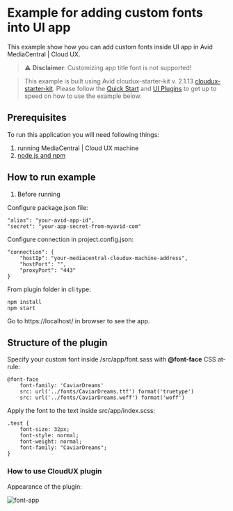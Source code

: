 # Example for adding custom fonts into UI app

This example show how you can add custom fonts inside UI app in Avid MediaCentral | Cloud UX.

> :warning: **Disclaimer**: Customizing app title font is not supported!

> This example is built using Avid cloudux-starter-kit v. 2.1.13 [cloudux-starter-kit](https://www.npmjs.com/package/cloudux-starter-kit).
Please follow the [Quick Start](http://developer.avid.com/quickStart.html) and [UI Plugins](http://developer.avid.com/mcux_ui_plugin/clux-api/plugins/index.html) to get up to speed on how to use the example below.

## Prerequisites
To run this application you will need following things:

1. running MediaCentral | Cloud UX machine
2. [node.js and npm](https://nodejs.org)

## How to run example
1. Before running

Configure package.json file:

```text 
"alias": "your-avid-app-id",
"secret": "your-app-secret-from-myavid-com"
```

Configure connection in project.config.json:

```text
"connection": {
    "hostIp": "your-mediacentral-cloudux-machine-address",
	"hostPort": "",
	"proxyPort": "443"
}
```

From plugin folder in cli type:

```text
npm install
npm start
```

Go to https://localhost/ in browser to see the app.

## Structure of the plugin

Specify your custom font inside /src/app/font.sass with **@font-face** CSS at-rule:
```
@font-face 
    font-family: 'CaviarDreams'
    src: url('../fonts/CaviarDreams.ttf') format('truetype')
    src: url('../fonts/CaviarDreams.woff') format('woff')
```
Apply the font to the text inside src/app/index.scss:
```
.test {
    font-size: 32px;
    font-style: normal;
    font-weight: normal;
    font-family: "CaviarDreams";
}
```

### How to use CloudUX plugin
Appearance of the plugin:

![font-app](https://user-images.githubusercontent.com/50831927/148759646-65b90e0c-83b3-4bc6-9309-522e8662f36e.png)
